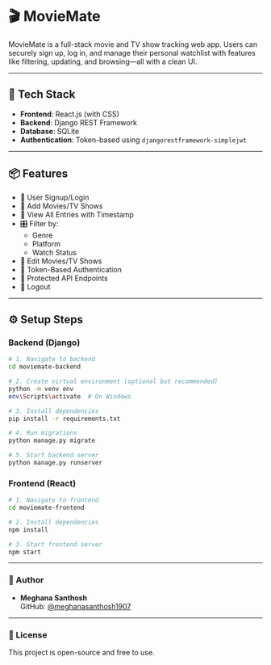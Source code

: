# 🎬 MovieMate

MovieMate is a full-stack movie and TV show tracking web app. Users can securely sign up, log in, and manage their personal watchlist with features like filtering, updating, and browsing—all with a clean UI.

---

## 🚀 Tech Stack

- **Frontend**: React.js (with CSS)
- **Backend**: Django REST Framework
- **Database**: SQLite
- **Authentication**: Token-based using `djangorestframework-simplejwt`

---

## 📦 Features

- 🔐 User Signup/Login
- 🎥 Add Movies/TV Shows
- 📄 View All Entries with Timestamp
- 🎛️ Filter by:
  - Genre
  - Platform
  - Watch Status
- 📝 Edit Movies/TV Shows
- 🔐 Token-Based Authentication
- 📑 Protected API Endpoints
- 🚪 Logout

---

## ⚙️ Setup Steps

### Backend (Django)
```bash
# 1. Navigate to backend
cd moviemate-backend

# 2. Create virtual environment (optional but recommended)
python -m venv env
env\Scripts\activate  # On Windows

# 3. Install dependencies
pip install -r requirements.txt

# 4. Run migrations
python manage.py migrate

# 5. Start backend server
python manage.py runserver
```
### Frontend (React)
```bash
# 1. Navigate to frontend
cd moviemate-frontend

# 2. Install dependencies
npm install

# 3. Start frontend server
npm start
```

---

### 🙌 Author

- **Meghana Santhosh**  
  GitHub: [@meghanasanthosh1907](https://github.com/meghanasanthosh1907)

---

### 📜 License

This project is open-source and free to use.


